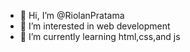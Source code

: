 - 👋 Hi, I’m @RiolanPratama
- 👀 I’m interested in web development
- 🌱 I’m currently learning html,css,and js

<!---
RiolanPratama/RiolanPratama is a ✨ special ✨ repository because its `README.md` (this file) appears on your GitHub profile.
You can click the Preview link to take a look at your changes.
--->
